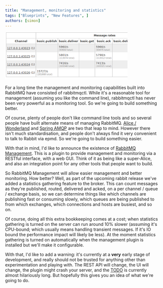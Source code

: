 ```yaml
---
title: "Management, monitoring and statistics"
tags: ["Blueprints", "New Features", ]
authors: [simon]
---
```


![](screenshot1.png)

For a long time the management and monitoring capabilities built into RabbitMQ have consisted of rabbitmqctl. While it's a reasonable tool for management (assuming you like the command line), rabbitmqctl has never been very powerful as a monitoring tool. So we're going to build something better.

<!-- truncate -->

Of course, plenty of people don't like command line tools and so several people have built alternate means of managing RabbitMQ. [Alice / Wonderland](http://willcodeforfoo.com/2009/07/13/announcing-alice/) and [Spring AMQP](http://www.springsource.org/spring-amqp) are two that leap to mind. However there isn't much standardisation, and people don't always find it very convenient to talk to Rabbit via epmd. So we're going to build something easier.

With that in mind, I'd like to announce the existence of [RabbitMQ Management](http://hg.rabbitmq.com/rabbitmq-management/). This is a plugin to provide management and monitoring via a RESTful interface, with a web GUI. Think of it as being like a super-Alice, and also an integration point for any other tools that people want to build.

So RabbitMQ Management will allow easier management and better monitoring. How better? Well, as part of the upcoming rabbit release we've added a statistics gathering feature to the broker. This can count messages as they're published, routed, delivered and acked, on a per channel / queue / exchange basis, so we can determine things like which channels are publishing fast or consuming slowly, which queues are being published to from which exchanges, which connections and hosts are busiest, and so on.

Of course, doing all this extra bookkeeping comes at a cost; when statistics gathering is turned on the server can run around 10% slower (assuming it's CPU-bound; which usually means handling transient messages. If it's IO bound the performance impact will likely be less). At the moment statistics gathering is turned on automatically when the management plugin is installed but we'll make it configurable.

With that, I'd like to add a warning: it's currently at a **very** early stage of development, and really should not be trusted for anything other than experimentation and playing with. The REST API will change, the UI will change, the plugin might crash your server, and the [TODO](http://hg.rabbitmq.com/rabbitmq-management/file/250292c41ff7/TODO) is currently almost hilariously long. But hopefully this gives you an idea of what we're going to do.
